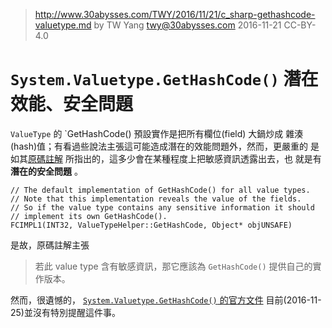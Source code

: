 ﻿> http://www.30abysses.com/TWY/2016/11/21/c_sharp-gethashcode-valuetype.md
> by TW Yang <twy@30abysses.com> 2016-11-21 CC-BY-4.0

# `System.Valuetype.GetHashCode()` 潛在效能、安全問題

`ValueType`  的 `GetHashCode()  預設實作是把所有欄位(field) 大鍋炒成
雜湊(hash)值；有看過些說法主張這可能造成潛在的效能問題外，然而，更嚴重的
是如其[原碼註解][1] 所指出的，這多少會在某種程度上把敏感資訊透露出去，也
就是有 **潛在的安全問題** 。

[1]: https://github.com/dotnet/coreclr/blob/release/1.1.0/src/vm/comutilnative.cpp#L2770-L2774

```
// The default implementation of GetHashCode() for all value types.
// Note that this implementation reveals the value of the fields.
// So if the value type contains any sensitive information it should
// implement its own GetHashCode().
FCIMPL1(INT32, ValueTypeHelper::GetHashCode, Object* objUNSAFE)
```

是故，原碼註解主張

> 若此 value type 含有敏感資訊，那它應該為 `GetHashCode()`  提供自己的實
> 作版本。

然而，很遺憾的， [`System.Valuetype.GetHashCode()` 的官方文件][2]
目前(2016-11-25)並沒有特別提醒這件事。

[2]: https://msdn.microsoft.com/en-us/library/system.valuetype.gethashcode.aspx
